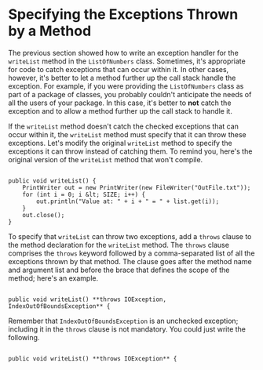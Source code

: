 
# Specifying the Exceptions Thrown by a Method

The previous section showed how to write an exception handler for the `writeList` method in the `ListOfNumbers` class. Sometimes, it's appropriate for code to catch exceptions that can occur within it. In other cases, however, it's better to let a method further up the call stack handle the exception. For example, if you were providing the `ListOfNumbers` class as part of a package of classes, you probably couldn't anticipate the needs of all the users of your package. In this case, it's better to **not** catch the exception and to allow a method further up the call stack to handle it.

If the `writeList` method doesn't catch the checked exceptions that can occur within it, the `writeList` method must specify that it can throw these exceptions. Let's modify the original `writeList` method to specify the exceptions it can throw instead of catching them. To remind you, here's the original version of the `writeList` method that won't compile.

```

public void writeList() {
    PrintWriter out = new PrintWriter(new FileWriter("OutFile.txt"));
    for (int i = 0; i &lt; SIZE; i++) {
        out.println("Value at: " + i + " = " + list.get(i));
    }
    out.close();
}

```

To specify that `writeList` can throw two exceptions, add a `throws` clause to the method declaration for the `writeList` method. The `throws` clause comprises the `throws` keyword followed by a comma-separated list of all the exceptions thrown by that method. The clause goes after the method name and argument list and before the brace that defines the scope of the method; here's an example.

```

public void writeList() **throws IOException, IndexOutOfBoundsException** {

```

Remember that `IndexOutOfBoundsException` is an unchecked exception; including it in the `throws` clause is not mandatory. You could just write the following.

```

public void writeList() **throws IOException** {

```
